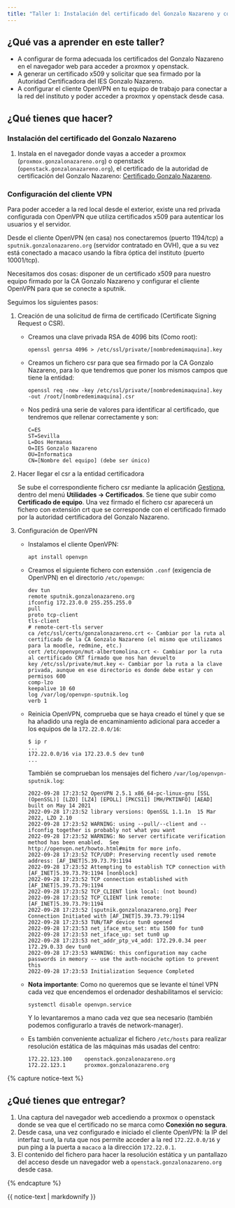 ```yaml
---
title: "Taller 1: Instalación del certificado del Gonzalo Nazareno y configuración del cliente VPN"
---
```


## ¿Qué vas a aprender en este taller?

* A configurar de forma adecuada los certificados del Gonzalo Nazareno en el navegador web para acceder a proxmox y openstack.
* A generar un certificado x509 y solicitar que sea firmado por la Autoridad Certificadora del IES Gonzalo Nazareno.
* A configurar el cliente OpenVPN en tu equipo de trabajo para conectar a la red del instituto y poder acceder a proxmox y openstack desde casa.


## ¿Qué tienes que hacer?

### Instalación del certificado del Gonzalo Nazareno

1. Instala en el navegador donde vayas a acceder a proxmox (`proxmox.gonzalonazareno.org`) o openstack (`openstack.gonzalonazareno.org`), el certificado de la autoridad de certificación del Gonzalo Nazareno: [Certificado Gonzalo Nazareno](https://dit.gonzalonazareno.org/gestiona/info/documentacion/doc/gonzalonazareno.crt).

### Configuración del cliente VPN

Para poder acceder a la red local desde el exterior, existe una red privada configurada con OpenVPN que utiliza certificados x509 para autenticar los usuarios y el servidor. 

Desde el cliente OpenVPN (en casa) nos conectaremos (puerto 1194/tcp) a `sputnik.gonzalonazareno.org` (servidor contratado en OVH), que a su vez está conectado a macaco usando la fibra óptica del instituto (puerto 10001/tcp).

Necesitamos dos cosas: disponer de un certificado x509 para nuestro equipo firmado por la CA Gonzalo Nazareno y configurar el cliente OpenVPN para que se conecte a sputnik.

Seguimos los siguientes pasos:

1. Creación de una solicitud de firma de certificado (Certificate Signing Request o CSR).
	* Creamos una clave privada RSA de 4096 bits (Como root):
		```	
		openssl genrsa 4096 > /etc/ssl/private/[nombredemimaquina].key
		```
	
	* Creamos un fichero csr para que sea firmado por la CA Gonzalo Nazareno, para lo que tendremos que poner los mismos campos que tiene la entidad:

		```
		openssl req -new -key /etc/ssl/private/[nombredemimaquina].key -out /root/[nombredemimaquina].csr
		```
		
	* Nos pedirá una serie de valores para identificar al certificado, que tendremos que rellenar correctamente y son:
	
		```
		C=ES
		ST=Sevilla
		L=Dos Hermanas
		O=IES Gonzalo Nazareno
		OU=Informatica
		CN=[Nombre del equipo] (debe ser único)
		```

2. Hacer llegar el csr a la entidad certificadora

	Se sube el correspondiente fichero csr mediante la aplicación [Gestiona](https://dit.gonzalonazareno.org/gestiona), dentro del menú **Utilidades -> Certificados**. Se tiene que subir como **Certificado de equipo**. Una vez firmado el fichero csr aparecerá un fichero con extensión crt que se corresponde con el certificado firmado por la autoridad certificadora del Gonzalo Nazareno.

3. Configuración de OpenVPN

	* Instalamos el cliente OpenVPN:

		```
		apt install openvpn
		```
	* Creamos el siguiente fichero con extensión `.conf` (exigencia de OpenVPN) en el directorio `/etc/openvpn`:
		```
		dev tun
		remote sputnik.gonzalonazareno.org
		ifconfig 172.23.0.0 255.255.255.0
		pull
		proto tcp-client
		tls-client
		# remote-cert-tls server
		ca /etc/ssl/certs/gonzalonazareno.crt <- Cambiar por la ruta al certificado de la CA Gonzalo Nazareno (el mismo que utilizamos para la moodle, redmine, etc.)
		cert /etc/openvpn/mut-albertomolina.crt <- Cambiar por la ruta al certificado CRT firmado que nos han devuelto
		key /etc/ssl/private/mut.key <- Cambiar por la ruta a la clave privada, aunque en ese directorio es donde debe estar y con permisos 600
		comp-lzo
		keepalive 10 60
		log /var/log/openvpn-sputnik.log
		verb 1
		```
	* Reinicia OpenVPN, comprueba que se haya creado el túnel y que se ha añadido una regla de encaminamiento adicional para acceder a los equipos de la `172.22.0.0/16`:
		```
		$ ip r
		...
		172.22.0.0/16 via 172.23.0.5 dev tun0 
		...
		```
		También se comprueban los mensajes del fichero `/var/log/openvpn-sputnik.log`:
		```
		2022-09-28 17:23:52 OpenVPN 2.5.1 x86_64-pc-linux-gnu [SSL (OpenSSL)] [LZO] [LZ4] [EPOLL] [PKCS11] [MH/PKTINFO] [AEAD] built on May 14 2021
		2022-09-28 17:23:52 library versions: OpenSSL 1.1.1n  15 Mar 2022, LZO 2.10
		2022-09-28 17:23:52 WARNING: using --pull/--client and --ifconfig together is probably not what you want
		2022-09-28 17:23:52 WARNING: No server certificate verification method has been enabled.  See http://openvpn.net/howto.html#mitm for more info.
		2022-09-28 17:23:52 TCP/UDP: Preserving recently used remote address: [AF_INET]5.39.73.79:1194
		2022-09-28 17:23:52 Attempting to establish TCP connection with [AF_INET]5.39.73.79:1194 [nonblock]
		2022-09-28 17:23:52 TCP connection established with [AF_INET]5.39.73.79:1194
		2022-09-28 17:23:52 TCP_CLIENT link local: (not bound)
		2022-09-28 17:23:52 TCP_CLIENT link remote: [AF_INET]5.39.73.79:1194
		2022-09-28 17:23:52 [sputnik.gonzalonazareno.org] Peer Connection Initiated with [AF_INET]5.39.73.79:1194
		2022-09-28 17:23:53 TUN/TAP device tun0 opened
		2022-09-28 17:23:53 net_iface_mtu_set: mtu 1500 for tun0
		2022-09-28 17:23:53 net_iface_up: set tun0 up
		2022-09-28 17:23:53 net_addr_ptp_v4_add: 172.29.0.34 peer 172.29.0.33 dev tun0
		2022-09-28 17:23:53 WARNING: this configuration may cache passwords in memory -- use the auth-nocache option to prevent this
		2022-09-28 17:23:53 Initialization Sequence Completed
		```
	* **Nota importante**: Como no queremos que se levante el túnel VPN cada vez que encendemos el ordenador deshabilitamos el servicio:

		```
		systemctl disable openvpn.service
		```

		Y lo levantaremos a mano cada vez que sea necesario (también podemos configurarlo a través de network-manager).

	* Es también conveniente actualizar el fichero `/etc/hosts` para realizar resolución estática de las máquinas más usadas del centro:

		```
		172.22.123.100    openstack.gonzalonazareno.org
		172.22.123.1      proxmox.gonzalonazareno.org
		```
	
{% capture notice-text %}
## ¿Qué tienes que entregar?

1. Una captura del navegador web accediendo a proxmox o openstack donde se vea que el certificado no se marca como **Conexión no segura**.
2. Desde casa, una vez configurado e iniciado el cliente OpenVPN: la IP del interfaz `tun0`, la ruta que nos permite acceder a la red `172.22.0.0/16` y pun ping a la puerta a `macaco` a la dirección `172.22.0.1`.
3. El contenido del fichero para hacer la resolución estática y un pantallazo del acceso desde un navegador web a `openstack.gonzalonazareno.org` desde casa.

{% endcapture %}<div class="notice--info">{{ notice-text | markdownify }}</div>
